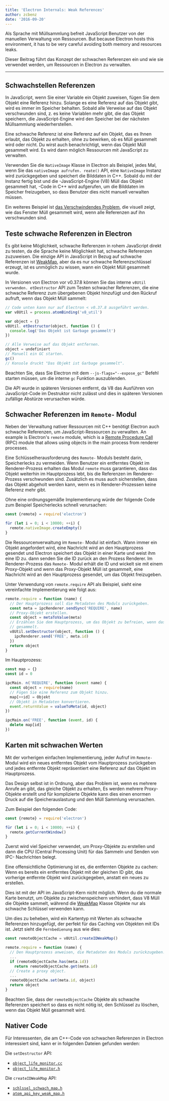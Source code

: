 ```yaml
---
title: 'Electron Internals: Weak References'
author: zcbenz
date: '2016-09-20'
---
```


Als Sprache mit Müllsammlung befreit JavaScript Benutzer von der manuellen Verwaltung von Ressourcen. But because Electron hosts this environment, it has to be very careful avoiding both memory and resources leaks.

Dieser Beitrag führt das Konzept der schwachen Referenzen ein und wie sie verwendet werden, um Ressourcen in Electron zu verwalten.

---

## Schwachstellen Referenzen

In JavaScript, wenn Sie einer Variable ein Objekt zuweisen, fügen Sie dem Objekt eine Referenz hinzu. Solange es eine Referenz auf das Objekt gibt, wird es immer im Speicher behalten. Sobald alle Verweise auf das Objekt verschwunden sind, z. es keine Variablen mehr gibt, die das Objekt speichern, die JavaScript-Engine wird den Speicher bei der nächsten Müllsammlung wiederherstellen.

Eine schwache Referenz ist eine Referenz auf ein Objekt, das es Ihnen erlaubt, das Objekt zu erhalten, ohne zu bewirken, ob es Müll gesammelt wird oder nicht. Du wirst auch benachrichtigt, wenn das Objekt Müll gesammelt wird. Es wird dann möglich Ressourcen mit JavaScript zu verwalten.

Verwenden Sie die `NativeImage` Klasse in Electron als Beispiel, jedes Mal, wenn Sie das `nativeImage aufrufen. reate()` API, eine `NativeImage` Instanz wird zurückgegeben und speichert die Bilddaten in C++. Sobald du mit der Instanz fertig bist und die -JavaScript-Engine (V8) Müll das Objekt gesammelt hat, -Code in C++ wird aufgerufen, um die Bilddaten im Speicher freizugeben, so dass Benutzer dies nicht manuell verwalten müssen.

Ein weiteres Beispiel ist [das Verschwindendes Problem](https://electronjs.org/docs/faq/#my-apps-windowtray-disappeared-after-a-few-minutes), die visuell zeigt, wie das Fenster Müll gesammelt wird, wenn alle Referenzen auf ihn verschwunden sind.

## Teste schwache Referenzen in Electron

Es gibt keine Möglichkeit, schwache Referenzen in rohem JavaScript direkt zu testen, da die Sprache keine Möglichkeit hat, schwache Referenzen zuzuweisen. Die einzige API in JavaScript in Bezug auf schwache Referenzen ist [WeakMap](https://developer.mozilla.org/en-US/docs/Web/JavaScript/Reference/Global_Objects/WeakMap), aber da es nur schwache Referenzschlüssel erzeugt, ist es unmöglich zu wissen, wann ein Objekt Müll gesammelt wurde.

In Versionen von Electron vor v0.37.8 können Sie das interne `v8Util verwenden. etDestructor` API zum Testen schwacher Referenzen, die eine schwache Referenz zum übergebenen Objekt hinzufügt und den Rückruf aufruft, wenn das Objekt Müll sammelt:

```javascript
// Code unten kann nur auf Electron < v0.37.8 ausgeführt werden.
var v8Util = process.atomBinding('v8_util')

var object = {}
v8Util. etDestructor(object, function () {
  console.log('Das Objekt ist Garbage gesammelt')
})

// Alle Verweise auf das Objekt entfernen.
object = undefiniert
// Manuell ein GC starten.
gc()
// Konsole druckt "Das Objekt ist Garbage gesammelt".
```

Beachten Sie, dass Sie Electron mit dem `--js-flags="--expose_gc"` Befehl starten müssen, um die interne `gc` Funktion auszublenden.

Die API wurde in späteren Versionen entfernt, da V8 das Ausführen von JavaScript-Code im Destruktor nicht zulässt und dies in späteren Versionen zufällige Abstürze verursachen würde.

## Schwacher Referenzen im `Remote-` Modul

Neben der Verwaltung nativer Ressourcen mit C++ benötigt Electron auch schwache Referenzen, um JavaScript-Ressourcen zu verwalten. An example is Electron's `remote` module, which is a [Remote Procedure Call](https://en.wikipedia.org/wiki/Remote_procedure_call) (RPC) module that allows using objects in the main process from renderer processes.

Eine Schlüsselherausforderung des `Remote-` Moduls besteht darin, Speicherlecks zu vermeiden. Wenn Benutzer ein entferntes Objekt im Renderer-Prozess erhalten das Modul `remote` muss garantieren, dass das Objekt weiterhin im Hauptprozess lebt, bis die Referenzen im Renderer-Prozess verschwunden sind. Zusätzlich es muss auch sicherstellen, dass das Objekt abgeholt werden kann, wenn es in Renderer-Prozessen keine Referenz mehr gibt.

Ohne eine ordnungsgemäße Implementierung würde der folgende Code zum Beispiel Speicherlecks schnell verursachen:

```javascript
const {remote} = require('electron')

für (let i = 0; i < 10000; ++i) {
  remote.nativeImage.createEmpty()
}
```

Die Ressourcenverwaltung im `Remote-` Modul ist einfach. Wann immer ein Objekt angefordert wird, eine Nachricht wird an den Hauptprozess gesendet und Electron speichert das Objekt in einer Karte und weist ihm eine ID zu. dann senden Sie die ID zurück an den Prozess Renderer. Im Renderer-Prozess das `Remote-` Modul erhält die ID und wickelt sie mit einem Proxy-Objekt und wenn das Proxy-Objekt Müll ist gesammelt, eine Nachricht wird an den Hauptprozess gesendet, um das Objekt freizugeben.

Unter Verwendung von `remote.require` API als Beispiel, sieht eine vereinfachte Implementierung wie folgt aus:

```javascript
remote.require = function (name) {
  // Der Hauptprozess soll die Metadaten des Moduls zurückgeben.
  const meta = ipcRenderer.sendSync('REQUIRE', name)
  // Proxy-Objekt erstellen.
  const object = metaToValue(meta)
  // Erzählen Sie dem Hauptprozess, um das Objekt zu befreien, wenn das Proxy-Objekt Müll ist
  // gesammelt.
  v8Util.setDestructor(object, function () {
    ipcRenderer.send('FREE', meta.id)
  })
  return object
}
```

Im Hauptprozess:

```javascript
const map = {}
const id = 0

ipcMain. n('REQUIRE', function (event name) {
  const object = require(name)
  // Fügen Sie eine Referenz zum Objekt hinzu.
  map[++id] = Objekt
  // Objekt in Metadaten konvertieren.
  event.returnValue = valueToMeta(id, object)
})

ipcMain.on('FREE', function (event, id) {
  delete map[id]
})
```

## Karten mit schwachen Werten

Mit der vorherigen einfachen Implementierung, jeder Aufruf im `Remote-` Modul wird ein neues entferntes Objekt vom Hauptprozess zurückgeben und jedes entfernte Objekt repräsentiert eine Referenz auf das Objekt im Hauptprozess.

Das Design selbst ist in Ordnung, aber das Problem ist, wenn es mehrere Anrufe an gibt, das gleiche Objekt zu erhalten, Es werden mehrere Proxy-Objekte erstellt und für komplizierte Objekte kann dies einen enormen Druck auf die Speicherauslastung und den Müll Sammlung verursachen.

Zum Beispiel den folgenden Code:

```javascript
const {remote} = require('electron')

für (let i = 0; i < 10000; ++i) {
  remote.getCurrentWindow()
}
```

Zuerst wird viel Speicher verwendet, um Proxy-Objekte zu erstellen und dann die CPU (Central Processing Unit) für das Sammeln und Senden von IPC- Nachrichten belegt.

Eine offensichtliche Optimierung ist es, die entfernten Objekte zu cachen: Wenn es bereits ein entferntes Objekt mit der gleichen ID gibt, das vorherige entfernte Objekt wird zurückgegeben, anstatt ein neues zu erstellen.

Dies ist mit der API im JavaScript-Kern nicht möglich. Wenn du die normale Karte benutzt, um Objekte zu zwischenspeichern verhindert, dass V8 Müll die Objekte sammelt, während die [WeakMap](https://developer.mozilla.org/en-US/docs/Web/JavaScript/Reference/Global_Objects/WeakMap) Klasse Objekte nur als schwache Schlüssel verwenden kann.

Um dies zu beheben, wird ein Kartentyp mit Werten als schwache Referenzen hinzugefügt, der perfekt für das Caching von Objekten mit IDs ist. Jetzt sieht die `Fernbedienung` aus wie dies:

```javascript
const remoteObjectCache = v8Util.createIDWeakMap()

remote.require = function (name) {
  // Den Hauptprozess anweisen, die Metadaten des Moduls zurückzugeben.
  ...
  if (remoteObjectCache.has(meta.id))
    return remoteObjectCache.get(meta.id)
  // Create a proxy object.
  ...
  remoteObjectCache.set(meta.id, object)
  return object
}
```

Beachten Sie, dass der `remoteObjectCache` Objekte als schwache Referenzen speichert so dass es nicht nötig ist, den Schlüssel zu löschen, wenn das Objekt Müll gesammelt wird.

## Nativer Code

Für Interessenten, die am C++-Code von schwachen Referenzen in Electron interessiert sind, kann er in folgenden Dateien gefunden werden:

Die `setDestructor` API:

* [`object_life_monitor.cc`](https://github.com/electron/electron/blob/v1.3.4/atom/common/api/object_life_monitor.cc)
* [`object_life_monitor.h`](https://github.com/electron/electron/blob/v1.3.4/atom/common/api/object_life_monitor.h)

Die `createIDWeakMap` API:

* [`schlssel_schwach_map.h`](https://github.com/electron/electron/blob/v1.3.4/atom/common/key_weak_map.h)
* [`atom_api_key_weak_map.h`](https://github.com/electron/electron/blob/v1.3.4/atom/common/api/atom_api_key_weak_map.h)

